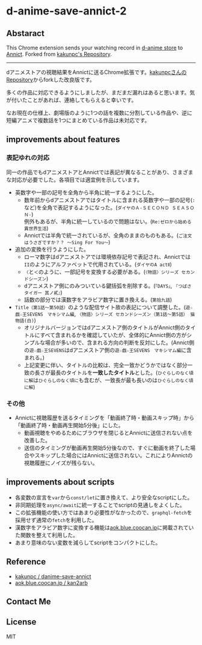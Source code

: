 # d-anime-save-annict-2

## Abstaract
This Chrome extension sends your watching record in [d-anime store](https://anime.dmkt-sp.jp/animestore/tp_pc) to [Annict](https://annict.jp/).
Forked from [kakunpc's Repository](https://github.com/kakunpc/danime-save-annict).

----

dアニメストアの視聴結果をAnnictに送るChrome拡張です。[kakunpcさんのRepository](https://github.com/kakunpc/danime-save-annict)からforkした改良版です。

多くの作品に対応できるようにしましたが、まだまだ漏れはあると思います。気が付いたことがあれば、連絡してもらえると幸いです。

なお現在の仕様上、劇場版のように1つの話を複数に分割している作品や、逆に短編アニメで複数話を1つにまとめている作品は未対応です。

## improvements about features

### 表記ゆれの対応
同一の作品でもdアニメストアとAnnictでは表記が異なることがあり、さまざまな対応が必要でした。各項目では適宜例を示しています。

- 英数字や一部の記号を全角から半角に統一するようにした。
    - 数年前からdアニメストアではタイトルに含まれる英数字や一部の記号(`:`など)を全角で表記するようになった。(`ダイヤのＡ‐ＳＥＣＯＮＤ ＳＥＡＳＯＮ‐`)  
      例外もあるが、半角に統一しているので問題はない。(`Re:ゼロから始める異世界生活`)
    - Annictでは半角で統一されているが、全角のままのものもある。(`ご注文はうさぎですか？？ ～Sing For You～`)
- 追加の変換を行うようにした。
    - ローマ数字はdアニメストアでは環境依存記号で表記され、Annictでは`II`のようにアルファベットで代用されている。(`ダイヤのA actⅡ`)
    - `〈`と`＜`のように、一部記号を変換する必要がある。(`〈物語〉シリーズ セカンドシーズン`)
    - dアニメストア側にのみついている鍵括弧を削除する。(`｢DAYS｣`, `『つばさタイガー 其ノ貳』`)
    - 話数の部分では漢数字をアラビア数字に置き換える。(`第拾九話`)
- `Title（第1話～第50話）`のような配信サイト故の表記について調整した。(`遊☆戯☆王SEVENS　マキシマム編`, `〈物語〉シリーズ セカンドシーズン（第1話～第5話） 猫物語(白)`)
    - オリジナルバージョンではdアニメストア側のタイトルがAnnict側のタイトルにすべて含まれるかを確認していたが、全体的にAnnict側の方がシンプルな場合が多いので、含まれる方向の判断を反対にした。(Annict側の`遊☆戯☆王SEVENS`はdアニメストア側の`遊☆戯☆王SEVENS　マキシマム編`に含まれる。)
    - 上記変更に伴い、タイトルの比較は、完全一致かどうかではなく部分一致の長さが最長のタイトルを**一致したタイトル**とした。(`ひぐらしのなく頃に解`は`ひぐらしのなく頃に`も含むが、一致長が最も長いのは`ひぐらしのなく頃に解`)

### その他

- Annictに視聴履歴を送るタイミングを「動画終了時・動画スキップ時」から「動画終了時・動画再生開始5分後」にした。
    - 動画視聴をやめるためにブラウザを閉じるとAnnictに送信されない点を改善した。
    - 送信のタイミングが動画再生開始5分後なので、すぐに動画を終了した場合やスキップした場合にはAnnictに送信されない。これによりAnnictの視聴履歴にノイズが残らない。

## improvements about scripts

- 各変数の宣言を`var`から`const/let`に置き換えて、より安全なscriptにした。
- 非同期処理を`async/await`に統一することでscriptの見通しをよくした。
- この拡張機能の使い方ではあまり必要性がなかったので、`graphql-fetch`を採用せず通常の`fetch`を利用した。
- 漢数字をアラビア数字に変換する機能は[aok.blue.coocan.jp](http://aok.blue.coocan.jp/jscript/kan2arb.html)に掲載されていた関数を整えて利用した。
- あまり意味のない変数を減らしてscriptをコンパクトにした。

## Reference

- [kakunpc / danime-save-annict](https://github.com/kakunpc/danime-save-annict)
- [aok.blue.coocan.jp / kan2arb](http://aok.blue.coocan.jp/jscript/kan2arb.html)

## Contact Me



## License
MIT

